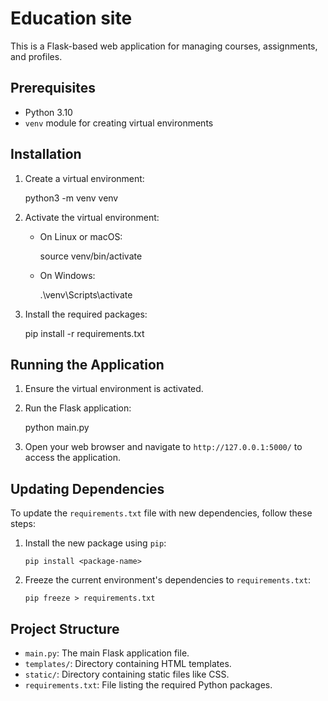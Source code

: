 

# Education site

This is a Flask-based web application for managing courses, assignments, and profiles.

## Prerequisites

- Python 3.10
- `venv` module for creating virtual environments

## Installation



1. Create a virtual environment:
    
    python3 -m venv venv
    

2. Activate the virtual environment:
    - On Linux or macOS:
        
        source venv/bin/activate
        
    - On Windows:
        
        .\venv\Scripts\activate
        

3. Install the required packages:
    
    pip install -r requirements.txt
    

## Running the Application

1. Ensure the virtual environment is activated.
2. Run the Flask application:
    
    python main.py
    

3. Open your web browser and navigate to `http://127.0.0.1:5000/` to access the application.



## Updating Dependencies

To update the `requirements.txt` file with new dependencies, follow these steps:

1. Install the new package using `pip`:
    ```
    pip install <package-name>
    ```

2. Freeze the current environment's dependencies to `requirements.txt`:
    ```
    pip freeze > requirements.txt
    ```


## Project Structure

- `main.py`: The main Flask application file.
- `templates/`: Directory containing HTML templates.
- `static/`: Directory containing static files like CSS.
- `requirements.txt`: File listing the required Python packages.


<!--
just for Dylan.
have to do this each time

 python -m venv venv       

 .\venv\Scripts\activate                                                    

 pip install flask  
 
  pip install google-generativeai       

   pip install google                                           

$env:GEMINI_API_KEY="AIzaSyDFyfAGt-PRplWy6B-qgk1TCLhBzq2fR1w"

even when i run pip install -r requirements.txt

-->